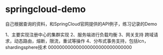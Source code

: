# springcloud-demo
自己根据查询的资料，和SpringCloud官网提供的API例子，练习记录的Demo

1、主要实现注册中心的集群实现
2、服务端进行负载均衡
3、网关支持 跨域请求，动态路由，熔断，限流，重试等操作
4、分布式事务支持，包括lcn，shardingsphere技术
000000000000000000000000000000
